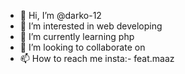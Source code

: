 - 👋 Hi, I’m @darko-12
- 👀 I’m interested in web developing
- 🌱 I’m currently learning php
- 💞️ I’m looking to collaborate on 
- 📫 How to reach me insta:- feat.maaz

<!---
darko-12/darko-12 is a ✨ special ✨ repository because its `README.md` (this file) appears on your GitHub profile.
You can click the Preview link to take a look at your changes.
--->
